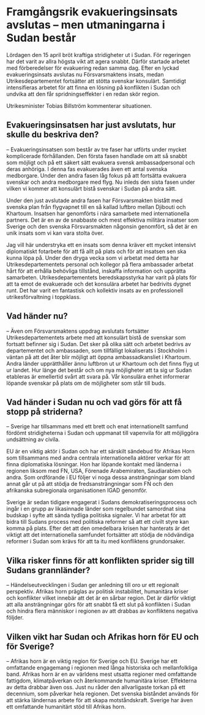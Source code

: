 # Framgångsrik evakueringsinsats avslutas – men utmaningarna i Sudan består

Lördagen den 15 april bröt kraftiga stridigheter ut i Sudan. För regeringen har det varit av allra högsta vikt att agera snabbt. Därför startade arbetet med förberedelser för evakuering redan samma dag. Efter en lyckad evakueringsinsats avslutas nu Försvarsmaktens insats, medan Utrikesdepartementet fortsätter att stötta svenskar konsulärt. Samtidigt intensifieras arbetet för att finna en lösning på konflikten i Sudan och undvika att den får spridningseffekter i en redan skör region.

Utrikesminister Tobias Billström kommenterar situationen.


## Evakueringsinsatsen har just avslutats, hur skulle du beskriva den?

– Evakueringsinsatsen som består av tre faser har utförts under mycket komplicerade förhållanden. Den första fasen handlade om att så snabbt som möjligt och på ett säkert sätt evakuera svensk ambassadpersonal och deras anhöriga. I denna fas evakuerades även ett antal svenska medborgare. Under den andra fasen låg fokus på att fortsätta evakuera svenskar och andra medborgare med flyg. Nu inleds den sista fasen under vilken vi kommer att konsulärt bistå svenskar i Sudan på andra sätt.

Under den just avslutade andra fasen har Försvarsmakten bistått med svenska plan från flygvapnet till en så kallad luftbro mellan Djibouti och Khartoum. Insatsen har genomförts i nära samarbete med internationella partners. Det är en av de snabbaste och mest effektiva militära insatser som Sverige och den svenska Försvarsmakten någonsin genomfört, så det är en unik insats som vi kan vara stolta över.

Jag vill här understryka ett en insats som denna kräver ett mycket intensivt diplomatiskt fotarbete för att få allt på plats och för att insatsen sen ska kunna löpa på. Under den dryga vecka som vi arbetat med detta har Utrikesdepartementets personal och kollegor på flera ambassader arbetat hårt för att erhålla behövliga tillstånd, inskaffa information och upprätta samarbeten. Utrikesdepartementets beredskapsstyrka har varit på plats för att ta emot de evakuerade och det konsulära arbetet har bedrivits dygnet runt. Det har varit en fantastisk och kollektiv insats av en professionell utrikesförvaltning i toppklass.

## Vad händer nu?

– Även om Försvarsmaktens uppdrag avslutats fortsätter Utrikesdepartementets arbete med att konsulärt bistå de svenskar som fortsatt befinner sig i Sudan. Det sker på olika sätt och arbetet bedrivs av departementet och ambassaden, som tillfälligt lokaliserats i Stockholm i väntan på att det åter blir möjligt att öppna ambassadkansliet i Khartoum. Andra länder upprätthåller ännu luftbron ut ur Khartoum och det finns flyg ut ur landet. Hur länge det består och om nya möjligheter att ta sig ur Sudan etableras är emellertid svårt att svara på. Vår konsulära enhet informerar löpande svenskar på plats om de möjligheter som står till buds.

## Vad händer i Sudan nu och vad görs för att få stopp på striderna?

– Sverige har tillsammans med ett brett och enat internationellt samfund fördömt stridigheterna i Sudan och uppmanat till vapenvila för att möjliggöra undsättning av civila.

EU är en viktig aktör i Sudan och har ett särskilt sändebud för Afrikas Horn som tillsammans med andra centrala internationella aktörer verkar för att finna diplomatiska lösningar. Hon har löpande kontakt med länderna i regionen liksom med FN, USA, Förenade Arabemiraten, Saudiarabien och andra. Som ordförande i EU följer vi noga dessa ansträngningar som bland annat går ut på att stödja de fredsansträngningar som FN och den afrikanska subregionala organisationen IGAD genomför.

Sverige är sedan tidigare engagerat i Sudans demokratiseringsprocess och ingår i en grupp av likasinnade länder som regelbundet samordnat sina budskap i syfte att sända tydliga politiska signaler. Vi har arbetat för att bidra till Sudans process med politiska reformer så att ett civilt styre kan komma på plats. Efter det att den omedelbara krisen har hanterats är det viktigt att det internationella samfundet fortsätter att stödja de nödvändiga reformer i Sudan som krävs för att ta itu med konfliktens grundorsaker.

## Vilka risker finns för att konflikten sprider sig till Sudans grannländer?

– Händelseutvecklingen i Sudan ger anledning till oro ur ett regionalt perspektiv. Afrikas horn präglas av politisk instabilitet, humanitära kriser och konflikter vilket innebär att det är en sårbar region. Det är därför viktigt att alla ansträngningar görs för att snabbt få ett slut på konflikten i Sudan och hindra flera människor i regionen av att drabbas av konfliktens negativa följder.

## Vilken vikt har Sudan och Afrikas horn för EU och för Sverige?

– Afrikas horn är en viktig region för Sverige och EU. Sverige har ett omfattande engagemang i regionen med långa historiska och mellanfolkliga band. Afrikas horn är en av världens mest utsatta regioner med omfattande fattigdom, klimatpåverkan och återkommande humanitära kriser. Effekterna av detta drabbar även oss. Just nu råder den allvarligaste torkan på ett decennium, som påverkar hela regionen. Det svenska biståndet används för att stärka ländernas arbete för att skapa motståndskraft. Sverige har även ett omfattande humanitärt stöd till Afrikas horn.
